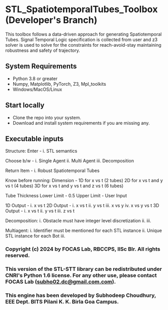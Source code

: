 # STL_SpatiotemporalTubes_Toolbox (Developer's Branch)
This toolbox follows a data-driven approach for generating Spatiotemporal Tubes. Signal Temporal Logic specification is collected from user and z3 solver is used to solve for the constraints for reach-avoid-stay maintaining robustness and safety of trajectory.

## System Requirements
* Python 3.8 or greater
* Numpy, Matplotlib, PyTorch, Z3, Mpl_toolkits
* Windows/MacOS/Linux

## Start locally
* Clone the repo into your system.
* Download and install system requirements if you are missing any.

## Executable inputs
Structure:
Enter - i. STL semantics

Choose b/w - i. Single Agent
            ii. Multi Agent
           iii. Decomposition

Return Item - i. Robust Spatiotemporal Tubes

Know before running:
Dimension - 1D for x vs t                       (2 tubes)
            2D for x vs t and y vs t            (4 tubes)
            3D for x vs t and y vs t and z vs t (6 tubes)

Tube Thickness Lower Limit - 0.5
               Upper Limit - User Input

1D Output - i. x vs t
2D Output - i. x vs t
           ii. y vs t
          iii. x vs y
           iv. x vs y vs t
3D Output - i. x vs t
           ii. y vs t
          iii. z vs t

Decomposition:
              i. Obstacle must have integer level discretization
             ii. 
            iii. 

Multiagent:
              i. Identifier must be mentioned for each STL instance
             ii. Unique STL instance for each Bot
            iii.


### Copyright (c) 2024 by FOCAS Lab, RBCCPS, IISc Blr.  All rights reserved.
### This version of the STL-STT library can be redistributed under CNRI's Python 1.6 license.  For any other use, please contact FOCAS Lab (subho02.dc@gmail.com.com).
### This engine has been developed by Subhodeep Choudhury, EEE Dept. BITS Pilani K. K. Birla Goa Campus.
